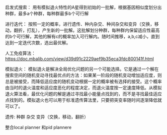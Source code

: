 启发式搜索：
用有模拟退火特性的A星得到初始的一批解，根据基因相似度划分出种群，最多a个种群，每种群最多b个可行解

进行迭代：
按照一定的概率，进行遗传、种内杂交、种间杂交和变异（交换，移动，翻折，打乱），产生新的一批解。这批解划分种群，每种群内保留适应性最高的b个可行解，其他的解有c的概率加入可行解内。随时间推移，a,b,c减小，直到达到一定迭代次数，选出最优解。

人工免疫算法：
https://doc.mbalib.com/view/d39d91c2229aef9b35eca3fdc800141f.html


模拟退火：
模拟退火是解决全局优化问题的另一个可能选择。它是通过一个解在搜索空间的随机变动寻找最优点的方法：如果某一阶段的随机变动增加适应度，则总是被接受，而降低适应度的随机变动根据一定的概率被有选择的接受。这个概率由当时的退火温度和适应度恶化的程度决定，而退火温度按一定速度降低。从模拟退火算法看，最优化问题的解是通过寻找最小能量点找到的，而不是寻找最佳适应点找到的。模拟退火也可以用于标准遗传算法里，只要把突变率随时间逐渐降低就可以了。


遗传:
种群
杂交
变异（交换，移动，翻折）

整合local planner 和pid plannere